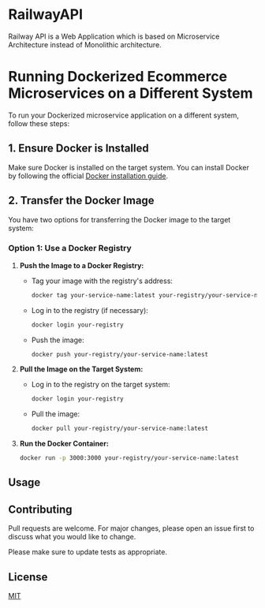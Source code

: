 # RailwayAPI

Railway API is a Web Application which is based on Microservice Architecture instead of Monolithic architecture.

# Running Dockerized Ecommerce Microservices on a Different System

To run your Dockerized microservice application on a different system, follow these steps:

## 1. Ensure Docker is Installed

Make sure Docker is installed on the target system. You can install Docker by following the official [Docker installation guide](https://docs.docker.com/get-docker/).

## 2. Transfer the Docker Image

You have two options for transferring the Docker image to the target system:

### Option 1: Use a Docker Registry

1. **Push the Image to a Docker Registry:**
   - Tag your image with the registry's address:
     ```bash
     docker tag your-service-name:latest your-registry/your-service-name:latest
     ```
   - Log in to the registry (if necessary):
     ```bash
     docker login your-registry
     ```
   - Push the image:
     ```bash
     docker push your-registry/your-service-name:latest
     ```

2. **Pull the Image on the Target System:**
   - Log in to the registry on the target system:
     ```bash
     docker login your-registry
     ```
   - Pull the image:
     ```bash
     docker pull your-registry/your-service-name:latest
     ```

3. **Run the Docker Container:**
   ```bash
   docker run -p 3000:3000 your-registry/your-service-name:latest


## Usage


## Contributing

Pull requests are welcome. For major changes, please open an issue first
to discuss what you would like to change.

Please make sure to update tests as appropriate.

## License

[MIT](https://choosealicense.com/licenses/mit/)